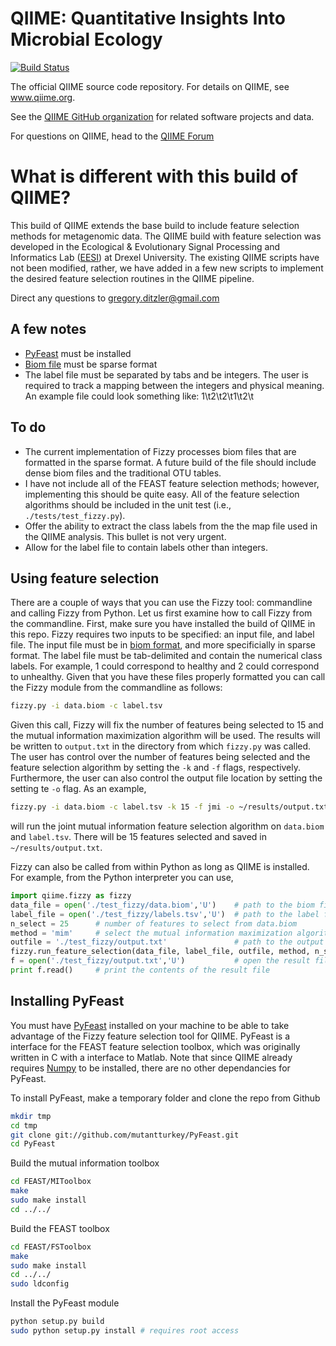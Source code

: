 # QIIME: Quantitative Insights Into Microbial Ecology


[![Build Status](http://ci.qiime.org/job/QIIME/badge/icon)](http://ci.qiime.org/job/QIIME/)

The official QIIME source code repository. For details on QIIME, see www.qiime.org. 

See the [QIIME GitHub organization](https://github.com/qiime) for related software projects and data.

For questions on QIIME, head to the [QIIME Forum](https://groups.google.com/forum/#!forum/qiime-forum)



# What is different with this build of QIIME?
This build of QIIME extends the base build to include feature selection methods for metagenomic data. The QIIME build with feature selection was developed in the Ecological & Evolutionary Signal Processing and Informatics Lab ([EESI](http://www.ece.drexel.edu/gailr/EESI/)) at Drexel University. The existing QIIME scripts have not been modified, rather, we have added in a few new scripts to implement the desired feature selection routines in the QIIME pipeline. 

Direct any questions to <gregory.ditzler@gmail.com>

## A few notes 
* [PyFeast](https://github.com/mutantturkey/PyFeast) must be installed
* [Biom file](http://biom-format.org/) must be sparse format
* The label file must be separated by tabs and be integers. The user is required to track a mapping between the integers and physical meaning. An example file could look something like: 1\t2\t2\t1\t2\t

## To do 
* The current implementation of Fizzy processes biom files that are formatted in the sparse format. A future build of the file should include dense biom files and the traditional OTU tables. 
* I have not include all of the FEAST feature selection methods; however, implementing this should be quite easy. All of the feature selection algorithms should be included in the unit test (i.e., `./tests/test_fizzy.py`).
* Offer the ability to extract the class labels from the the map file used in the QIIME analysis. This bullet is not very urgent.
* Allow for the label file to contain labels other than integers. 


## Using feature selection
There are a couple of ways that you can use the Fizzy tool: commandline and calling Fizzy from Python. Let us first examine how to call Fizzy from the commandline. First, make sure you have installed the build of QIIME in this repo. Fizzy requires two inputs to be specified: an input file, and label file. The input file must be in [biom format](http://biom-format.org/), and more specificially in sparse format. The label file must be tab-delimited and contain the numerical class labels. For example, 1 could correspond to healthy and 2 could correspond to unhealthy. Given that you have these files properly formatted you can call the Fizzy module from the commandline as follows: 
```bash
fizzy.py -i data.biom -c label.tsv
```
Given this call, Fizzy will fix the number of features being selected to 15 and the mutual information maximization algorithm will be used. The results will be written to `output.txt` in the directory from which `fizzy.py` was called. The user has control over the number of features being selected and the feature selection algorithm by setting the `-k` and `-f` flags, respectively. Furthermore, the user can also control the output file location by setting the setting te `-o` flag. As an example,
```bash
fizzy.py -i data.biom -c label.tsv -k 15 -f jmi -o ~/results/output.txt
```
will run the joint mutual information feature selection algorithm on `data.biom` and `label.tsv`. There will be 15 features selected and saved in `~/results/output.txt`.

Fizzy can also be called from within Python as long as QIIME is installed. For example,  from the Python interpreter you can use,
```python
import qiime.fizzy as fizzy
data_file = open('./test_fizzy/data.biom','U')    # path to the biom file
label_file = open('./test_fizzy/labels.tsv','U')  # path to the label file 
n_select = 25      # number of features to select from data.biom
method = 'mim'     # select the mutual information maximization algorithm
outfile = './test_fizzy/output.txt'               # path to the output file
fizzy.run_feature_selection(data_file, label_file, outfile, method, n_select) # run Fizzy 
f = open('./test_fizzy/output.txt','U')           # open the result file
print f.read()     # print the contents of the result file
```

## Installing PyFeast
You must have [PyFeast](https://github.com/mutantturkey/PyFeast) installed on your machine to be able to take advantage of the Fizzy feature selection tool for QIIME. PyFeast is a interface for the FEAST feature selection toolbox, which was originally written in C with a interface to Matlab. Note that since QIIME already requires [Numpy](http://www.numpy.org/) to be installed, there are no other dependancies for PyFeast. 

To install PyFeast, make a temporary folder and clone the repo from Github
```bash
mkdir tmp
cd tmp
git clone git://github.com/mutantturkey/PyFeast.git
cd PyFeast
```
Build the mutual information toolbox
```bash
cd FEAST/MIToolbox
make
sudo make install
cd ../../
```
Build the FEAST toolbox
```bash
cd FEAST/FSToolbox
make
sudo make install
cd ../../
sudo ldconfig
```
Install the PyFeast module
```bash
python setup.py build
sudo python setup.py install # requires root access
```
